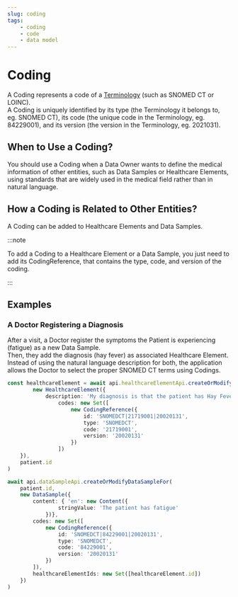 ```yaml
---
slug: coding
tags:
    - coding
    - code
    - data model
---
```


# Coding

A Coding represents a code of a [Terminology](http://localhost:3000/sdks/glossary#terminologies) (such as SNOMED CT or LOINC).  
A Coding is uniquely identified by its type (the Terminology it belongs to, eg. SNOMED CT), its code (the unique code in the 
Terminology, eg. 84229001), and its version (the version in the Terminology, eg. 2021031).

## When to Use a Coding?

You should use a Coding when a Data Owner wants to define the medical information of other entities, such as Data 
Samples or Healthcare Elements, using standards that are widely used in the medical field rather than in natural language.

## How a Coding is Related to Other Entities?

A Coding can be added to Healthcare Elements and Data Samples.

:::note

To add a Coding to a Healthcare Element or a Data Sample, you just need to add its CodingReference, that contains the 
type, code, and version of the coding.

:::

## Examples

### A Doctor Registering a Diagnosis

After a visit, a Doctor register the symptoms the Patient is experiencing (fatigue) as a new Data Sample.  
Then, they add the diagnosis (hay fever) as associated Healthcare Element.
Instead of using the natural language description for both, the application allows the Doctor to select the proper 
SNOMED CT terms using Codings.

<!-- file://code-samples/explanation/data-sample-w-coding/index.mts snippet:doctor can create DS and HE-->
```typescript
const healthcareElement = await api.healthcareElementApi.createOrModifyHealthcareElement(
		new HealthcareElement({
			description: 'My diagnosis is that the patient has Hay Fever',
				codes: new Set([
					new CodingReference({
						id: 'SNOMEDCT|21719001|20020131',
						type: 'SNOMEDCT',
						code: '21719001',
						version: '20020131'
					})
				])
	}),
	patient.id
)

await api.dataSampleApi.createOrModifyDataSampleFor(
	patient.id,
	new DataSample({
		content: { 'en': new Content({
				stringValue: 'The patient has fatigue'
			})},
		codes: new Set([
			new CodingReference({
				id: 'SNOMEDCT|84229001|20020131',
				type: 'SNOMEDCT',
				code: '84229001',
				version: '20020131'
			})
		]),
		healthcareElementIds: new Set([healthcareElement.id])
	})
)
```


